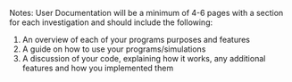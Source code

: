 Notes: User Documentation will be a minimum of 4-6 pages with a section for each investigation and should include the following:
1. An overview of each of your programs purposes and features
2. A guide on how to use your programs/simulations
3. A discussion of your code, explaining how it works, any additional features and how you implemented them

